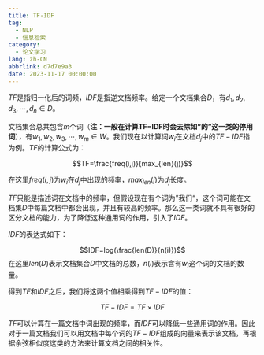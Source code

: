 ```yaml
---
title: TF-IDF
tag:
  - NLP
  - 信息检索
category:
  - 论文学习
lang: zh-CN
abbrlink: d7d7e9a3
date: 2023-11-17 00:00:00
---
```


$TF$是指归一化后的词频，$IDF$是指逆文档频率。给定一个文档集合$D$，有$d_1,d_2,d_3, \cdots ,d_n \in D$。
<!--more-->
文档集合总共包含$m$个词（**注：一般在计算TF−IDF时会去除如“的”这一类的停用词**），有$w_1,w_2,w_3,\cdots,w_m \in W$。我们现在以计算词$w_i$在文档$d_j$中的$TF-IDF$指为例。$TF$的计算公式为：

$$TF=\frac{freq(i,j)}{max_{len}(j)}$$

在这里$freq(i,j)$为$w_i$在$d_j$中出现的频率，$max_{len}(j)$为$d_j$长度。

$TF$只能是描述词在文档中的频率，但假设现在有个词为”我们“，这个词可能在文档集$D$中每篇文档中都会出现，并且有较高的频率。那么这一类词就不具有很好的区分文档的能力，为了降低这种通用词的作用，引入了$IDF$。

$IDF$的表达式如下：

$$IDF=log(\frac{len(D)}{n(i)})$$
在这里$len(D)$表示文档集合$D$中文档的总数，$n(i)$表示含有$w_i$这个词的文档的数量。

得到$TF$和$IDF$之后，我们将这两个值相乘得到$TF−IDF$的值：

$$TF-IDF=TF \times IDF$$

$TF$可以计算在一篇文档中词出现的频率，而$IDF$可以降低一些通用词的作用。因此对于一篇文档我们可以用文档中每个词的$TF-IDF$组成的向量来表示该文档，再根据余弦相似度这类的方法来计算文档之间的相关性。